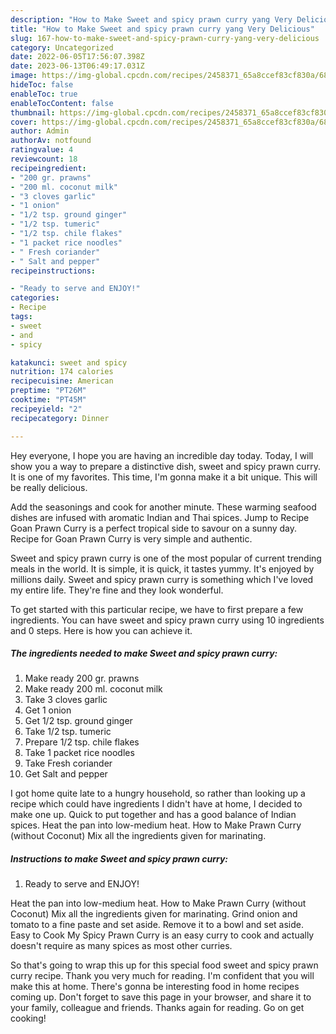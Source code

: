 ```yaml
---
description: "How to Make Sweet and spicy prawn curry yang Very Delicious"
title: "How to Make Sweet and spicy prawn curry yang Very Delicious"
slug: 167-how-to-make-sweet-and-spicy-prawn-curry-yang-very-delicious
category: Uncategorized
date: 2022-06-05T17:56:07.398Z
date: 2023-06-13T06:49:17.031Z
image: https://img-global.cpcdn.com/recipes/2458371_65a8ccef83cf830a/680x482cq70/sweet-and-spicy-prawn-curry-recipe-main-photo.jpg
hideToc: false
enableToc: true
enableTocContent: false
thumbnail: https://img-global.cpcdn.com/recipes/2458371_65a8ccef83cf830a/680x482cq70/sweet-and-spicy-prawn-curry-recipe-main-photo.jpg
cover: https://img-global.cpcdn.com/recipes/2458371_65a8ccef83cf830a/680x482cq70/sweet-and-spicy-prawn-curry-recipe-main-photo.jpg
author: Admin
authorAv: notfound
ratingvalue: 4
reviewcount: 18
recipeingredient:
- "200 gr. prawns"
- "200 ml. coconut milk"
- "3 cloves garlic"
- "1 onion"
- "1/2 tsp. ground ginger"
- "1/2 tsp. tumeric"
- "1/2 tsp. chile flakes"
- "1 packet rice noodles"
- " Fresh coriander"
- " Salt and pepper"
recipeinstructions:

- "Ready to serve and ENJOY!"
categories:
- Recipe
tags:
- sweet
- and
- spicy

katakunci: sweet and spicy 
nutrition: 174 calories
recipecuisine: American
preptime: "PT26M"
cooktime: "PT45M"
recipeyield: "2"
recipecategory: Dinner

---
```



Hey everyone, I hope you are having an incredible day today. Today, I will show you a way to prepare a distinctive dish, sweet and spicy prawn curry. It is one of my favorites. This time, I'm gonna make it a bit unique. This will be really delicious.

Add the seasonings and cook for another minute. These warming seafood dishes are infused with aromatic Indian and Thai spices. Jump to Recipe Goan Prawn Curry is a perfect tropical side to savour on a sunny day. Recipe for Goan Prawn Curry is very simple and authentic.

Sweet and spicy prawn curry is one of the most popular of current trending meals in the world. It is simple, it is quick, it tastes yummy. It's enjoyed by millions daily. Sweet and spicy prawn curry is something which I've loved my entire life. They're fine and they look wonderful.


To get started with this particular recipe, we have to first prepare a few ingredients. You can have sweet and spicy prawn curry using 10 ingredients and 0 steps. Here is how you can achieve it.

<!--inarticleads1-->

##### The ingredients needed to make Sweet and spicy prawn curry:

1. Make ready 200 gr. prawns
1. Make ready 200 ml. coconut milk
1. Take 3 cloves garlic
1. Get 1 onion
1. Get 1/2 tsp. ground ginger
1. Take 1/2 tsp. tumeric
1. Prepare 1/2 tsp. chile flakes
1. Take 1 packet rice noodles
1. Take  Fresh coriander
1. Get  Salt and pepper


I got home quite late to a hungry household, so rather than looking up a recipe which could have ingredients I didn&#39;t have at home, I decided to make one up. Quick to put together and has a good balance of Indian spices. Heat the pan into low-medium heat. How to Make Prawn Curry (without Coconut) Mix all the ingredients given for marinating. 

<!--inarticleads2-->

##### Instructions to make Sweet and spicy prawn curry:


1. Ready to serve and ENJOY!

Heat the pan into low-medium heat. How to Make Prawn Curry (without Coconut) Mix all the ingredients given for marinating. Grind onion and tomato to a fine paste and set aside. Remove it to a bowl and set aside. Easy to Cook My Spicy Prawn Curry is an easy curry to cook and actually doesn&#39;t require as many spices as most other curries. 

So that's going to wrap this up for this special food sweet and spicy prawn curry recipe. Thank you very much for reading. I'm confident that you will make this at home. There's gonna be interesting food in home recipes coming up. Don't forget to save this page in your browser, and share it to your family, colleague and friends. Thanks again for reading. Go on get cooking!
